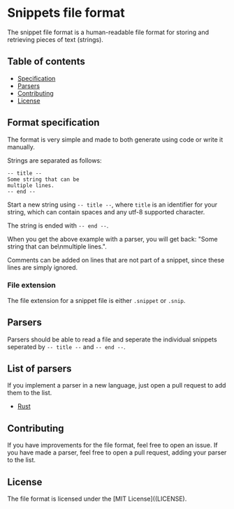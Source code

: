 # Snippets file format
The snippet file format is a human-readable file format for storing and retrieving pieces of text (strings).

## Table of contents
- [Specification](#format-specification)
- [Parsers](#parsers)
- [Contributing](#contributing)
- [License](#license)

## Format specification
The format is very simple and made to both generate using code or write it manually.

Strings are separated as follows:
```snippet
-- title --
Some string that can be
multiple lines.
-- end --
```

Start a new string using `-- title --`, where `title` is an identifier for your string, which can contain spaces and any utf-8 supported character.

The string is ended with `-- end --`.

When you get the above example with a parser, you will get back: "Some string that can be\nmultiple lines.".

Comments can be added on lines that are not part of a snippet, since these lines are simply ignored.

### File extension
The file extension for a snippet file is either `.snippet` or `.snip`.

## Parsers
Parsers should be able to read a file and seperate the individual snippets seperated by `-- title --` and `-- end --`.

## List of parsers
If you implement a parser in a new language, just open a pull request to add them to the list.

- [Rust](https://github.com/jomy10/snippets-rs)

## Contributing
If you have improvements for the file format, feel free to open an issue. If you have made a parser, feel free to open a pull request, adding your parser to the list.

## License
The file format is licensed under the [MIT License]((LICENSE).

